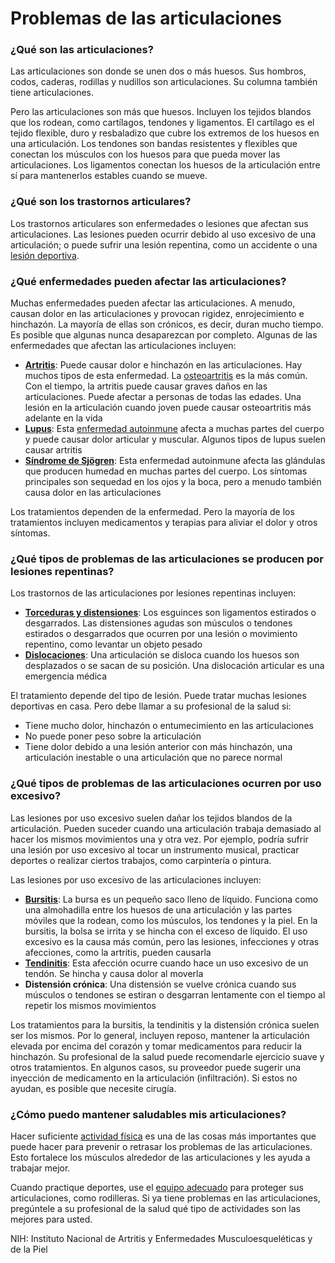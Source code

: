 Problemas de las articulaciones
===============================


### ¿Qué son las articulaciones?


Las articulaciones son donde se unen dos o más huesos. Sus hombros, codos, caderas, rodillas y nudillos son articulaciones. Su columna también tiene articulaciones.


Pero las articulaciones son más que huesos. Incluyen los tejidos blandos que los rodean, como cartílagos, tendones y ligamentos. El cartílago es el tejido flexible, duro y resbaladizo que cubre los extremos de los huesos en una articulación. Los tendones son bandas resistentes y flexibles que conectan los músculos con los huesos para que pueda mover las articulaciones. Los ligamentos conectan los huesos de la articulación entre sí para mantenerlos estables cuando se mueve.


### ¿Qué son los trastornos articulares?


Los trastornos articulares son enfermedades o lesiones que afectan sus articulaciones. Las lesiones pueden ocurrir debido al uso excesivo de una articulación; o puede sufrir una lesión repentina, como un accidente o una [lesión deportiva](https://medlineplus.gov/spanish/sportsinjuries.html).


### ¿Qué enfermedades pueden afectar las articulaciones?


Muchas enfermedades pueden afectar las articulaciones. A menudo, causan dolor en las articulaciones y provocan rigidez, enrojecimiento e hinchazón. La mayoría de ellas son crónicos, es decir, duran mucho tiempo. Es posible que algunas nunca desaparezcan por completo. Algunas de las enfermedades que afectan las articulaciones incluyen:


* **[Artritis](https://medlineplus.gov/spanish/arthritis.html)**: Puede causar dolor e hinchazón en las articulaciones. Hay muchos tipos de esta enfermedad. La [osteoartritis](https://medlineplus.gov/spanish/osteoarthritis.html) es la más común. Con el tiempo, la artritis puede causar graves daños en las articulaciones. Puede afectar a personas de todas las edades. Una lesión en la articulación cuando joven puede causar osteoartritis más adelante en la vida
* **[Lupus](https://medlineplus.gov/spanish/lupus.html)**: Esta [enfermedad autoinmune](https://medlineplus.gov/spanish/autoimmunediseases.html) afecta a muchas partes del cuerpo y puede causar dolor articular y muscular. Algunos tipos de lupus suelen causar artritis
* **[Síndrome de Sjögren](https://medlineplus.gov/spanish/sjogrenssyndrome.html)**: Esta enfermedad autoinmune afecta las glándulas que producen humedad en muchas partes del cuerpo. Los síntomas principales son sequedad en los ojos y la boca, pero a menudo también causa dolor en las articulaciones


Los tratamientos dependen de la enfermedad. Pero la mayoría de los tratamientos incluyen medicamentos y terapias para aliviar el dolor y otros síntomas.


### ¿Qué tipos de problemas de las articulaciones se producen por lesiones repentinas?


Los trastornos de las articulaciones por lesiones repentinas incluyen:


* **[Torceduras y distensiones](https://medlineplus.gov/spanish/sprainsandstrains.html)**: Los esguinces son ligamentos estirados o desgarrados. Las distensiones agudas son músculos o tendones estirados o desgarrados que ocurren por una lesión o movimiento repentino, como levantar un objeto pesado
* **[Dislocaciones](https://medlineplus.gov/spanish/dislocations.html)**: Una articulación se disloca cuando los huesos son desplazados o se sacan de su posición. Una dislocación articular es una emergencia médica


El tratamiento depende del tipo de lesión. Puede tratar muchas lesiones deportivas en casa. Pero debe llamar a su profesional de la salud si:


* Tiene mucho dolor, hinchazón o entumecimiento en las articulaciones
* No puede poner peso sobre la articulación
* Tiene dolor debido a una lesión anterior con más hinchazón, una articulación inestable o una articulación que no parece normal


### ¿Qué tipos de problemas de las articulaciones ocurren por uso excesivo?


Las lesiones por uso excesivo suelen dañar los tejidos blandos de la articulación. Pueden suceder cuando una articulación trabaja demasiado al hacer los mismos movimientos una y otra vez. Por ejemplo, podría sufrir una lesión por uso excesivo al tocar un instrumento musical, practicar deportes o realizar ciertos trabajos, como carpintería o pintura.


Las lesiones por uso excesivo de las articulaciones incluyen:


* **[Bursitis](https://medlineplus.gov/spanish/bursitis.html)**: La bursa es un pequeño saco lleno de líquido. Funciona como una almohadilla entre los huesos de una articulación y las partes móviles que la rodean, como los músculos, los tendones y la piel. En la bursitis, la bolsa se irrita y se hincha con el exceso de líquido. El uso excesivo es la causa más común, pero las lesiones, infecciones y otras afecciones, como la artritis, pueden causarla
* **[Tendinitis](https://medlineplus.gov/spanish/tendinitis.html)**: Esta afección ocurre cuando hace un uso excesivo de un tendón. Se hincha y causa dolor al moverla
* **Distensión crónica**: Una distensión se vuelve crónica cuando sus músculos o tendones se estiran o desgarran lentamente con el tiempo al repetir los mismos movimientos


Los tratamientos para la bursitis, la tendinitis y la distensión crónica suelen ser los mismos. Por lo general, incluyen reposo, mantener la articulación elevada por encima del corazón y tomar medicamentos para reducir la hinchazón. Su profesional de la salud puede recomendarle ejercicio suave y otros tratamientos. En algunos casos, su proveedor puede sugerir una inyección de medicamento en la articulación (infiltración). Si estos no ayudan, es posible que necesite cirugía.
 


### ¿Cómo puedo mantener saludables mis articulaciones?


Hacer suficiente [actividad física](https://medlineplus.gov/spanish/howmuchexercisedoineed.html) es una de las cosas más importantes que puede hacer para prevenir o retrasar los problemas de las articulaciones. Esto fortalece los músculos alrededor de las articulaciones y les ayuda a trabajar mejor.


Cuando practique deportes, use el [equipo adecuado](https://medlineplus.gov/spanish/sportssafety.html) para proteger sus articulaciones, como rodilleras. Si ya tiene problemas en las articulaciones, pregúntele a su profesional de la salud qué tipo de actividades son las mejores para usted.


NIH: Instituto Nacional de Artritis y Enfermedades Musculoesqueléticas y de la Piel

